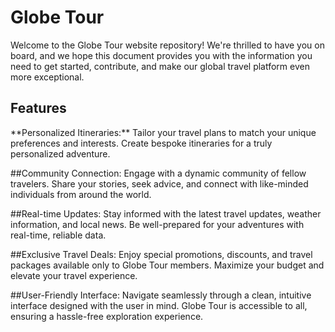# Globe Tour

Welcome to the Globe Tour website repository! We're thrilled to have you on board, and we hope this document provides you with the information you need to get started, contribute, and make our global travel platform even more exceptional.


<h2>Features</h2>
**Personalized Itineraries:** 
Tailor your travel plans to match your unique preferences and interests. Create bespoke itineraries for a truly personalized adventure.

##Community Connection: 
Engage with a dynamic community of fellow travelers. Share your stories, seek advice, and connect with like-minded individuals from around the world.

##Real-time Updates: 
Stay informed with the latest travel updates, weather information, and local news. Be well-prepared for your adventures with real-time, reliable data.

##Exclusive Travel Deals: 
Enjoy special promotions, discounts, and travel packages available only to Globe Tour members. Maximize your budget and elevate your travel experience.

##User-Friendly Interface: 
Navigate seamlessly through a clean, intuitive interface designed with the user in mind. Globe Tour is accessible to all, ensuring a hassle-free exploration experience.

